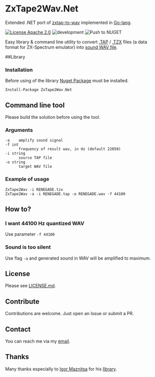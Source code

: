 # ZxTape2Wav.Net

Extended .NET port of [zxtap-to-wav](https://github.com/raydac/zxtap-to-wav) implemented in [Go-lang](https://en.wikipedia.org/wiki/Go_(programming_language)).

[![License Apache 2.0](https://img.shields.io/badge/license-Apache%20License%202.0-green.svg)](http://www.apache.org/licenses/LICENSE-2.0) ![development](https://github.com/semack/zxtap2wav/workflows/development/badge.svg?branch=development) ![Push to NUGET](https://github.com/semack/ZxTape2Wave.Net/workflows/Push%20to%20NUGET/badge.svg?branch=master)

Easy library & command line utility  to convert [.TAP](http://fileformats.archiveteam.org/wiki/TAP_(ZX_Spectrum)) / [.TZX](http://fileformats.archiveteam.org/wiki/TZX) files (a data format for ZX-Spectrum emulator) into [sound WAV file](https://en.wikipedia.org/wiki/WAV).

##Library
### Installation
Before using of the library [Nuget Package](https://www.nuget.org/packages/Localization.AspNetCore.EntityFramework/) must be installed.
```
Install-Package ZxTape2Wav.Net
```

## Command line tool
Please build the solution before using the tool.

### Arguments 
```
-a    amplify sound signal
-f int
      frequency of result wav, in Hz (default 22050)
-i string
      source TAP file
-o string
      target WAV file
```
### Example of usage
```
ZxTape2Wav -i RENEGADE.tzx
ZxTape2Wav -a -i RENEGADE.tap -o RENEGADE.wav -f 44100
```
## How to?

### I want 44100 Hz quantized WAV
Use parameter `-f 44100`

### Sound is too silent
Use flag `-a` and generated sound in WAV will be amplified to maximum.

## License
Please see [LICENSE.md](LICENSE.md).

## Contribute
Contributions are welcome. Just open an Issue or submit a PR. 

## Contact
You can reach me via my [email](mailto://semack@gmail.com).

## Thanks
Many thanks especially to [Igor Maznitsa](https://github.com/raydac) for his [library](https://github.com/raydac/zxtap-to-wav).


